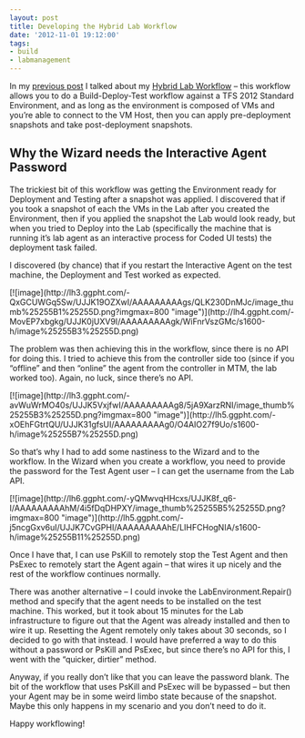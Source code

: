 ```yaml
---
layout: post
title: Developing the Hybrid Lab Workflow
date: '2012-11-01 19:12:00'
tags:
- build
- labmanagement
---
```


In my [previous post](http://colinsalmcorner.blogspot.com/2012/10/hybrid-lab-workflow-standard-lab.html) I talked about my [Hybrid Lab Workflow](http://hybridlabworkflow.codeplex.com/) – this workflow allows you to do a Build-Deploy-Test workflow against a TFS 2012 Standard Environment, and as long as the environment is composed of VMs and you’re able to connect to the VM Host, then you can apply pre-deployment snapshots and take post-deployment snapshots.

## Why the Wizard needs the Interactive Agent Password

The trickiest bit of this workflow was getting the Environment ready for Deployment and Testing after a snapshot was applied. I discovered that if you took a snapshot of each the VMs in the Lab after you created the Environment, then if you applied the snapshot the Lab would look ready, but when you tried to Deploy into the Lab (specifically the machine that is running it’s lab agent as an interactive process for Coded UI tests) the deployment task failed.

I discovered (by chance) that if you restart the Interactive Agent on the test machine, the Deployment and Test worked as expected.

<!--kg-card-begin: html-->[![image](http://lh3.ggpht.com/-QxGCUWGq5Sw/UJJK19OZXwI/AAAAAAAAAgs/QLK230DnMJc/image_thumb%25255B1%25255D.png?imgmax=800 "image")](http://lh4.ggpht.com/-MovEP7xbgkg/UJJK0jUXV9I/AAAAAAAAAgk/WiFnrVszGMc/s1600-h/image%25255B3%25255D.png)<!--kg-card-end: html-->

The problem was then achieving this in the workflow, since there is no API for doing this. I tried to achieve this from the controller side too (since if you “offline” and then “online” the agent from the controller in MTM, the lab worked too). Again, no luck, since there’s no API.

<!--kg-card-begin: html-->[![image](http://lh3.ggpht.com/-avWuWrMO40s/UJJK5VxjfwI/AAAAAAAAAg8/5jA9XarzRNI/image_thumb%25255B3%25255D.png?imgmax=800 "image")](http://lh5.ggpht.com/-xOEhFGtrtQU/UJJK31gfsUI/AAAAAAAAAg0/O4AIO27f9Uo/s1600-h/image%25255B7%25255D.png)<!--kg-card-end: html-->

So that’s why I had to add some nastiness to the Wizard and to the workflow. In the Wizard when you create a workflow, you need to provide the password for the Test Agent user – I can get the username from the Lab API.

<!--kg-card-begin: html-->[![image](http://lh6.ggpht.com/-yQMwvqHHcxs/UJJK8f_q6-I/AAAAAAAAAhM/4i5fDqDHPXY/image_thumb%25255B5%25255D.png?imgmax=800 "image")](http://lh5.ggpht.com/-j5ncgGxv6uI/UJJK7CvGPHI/AAAAAAAAAhE/LIHFCHogNIA/s1600-h/image%25255B11%25255D.png)<!--kg-card-end: html-->

Once I have that, I can use PsKill to remotely stop the Test Agent and then PsExec to remotely start the Agent again – that wires it up nicely and the rest of the workflow continues normally.

There was another alternative – I could invoke the LabEnvironment.Repair() method and specify that the agent needs to be installed on the test machine. This worked, but it took about 15 minutes for the Lab infrastructure to figure out that the Agent was already installed and then to wire it up. Resetting the Agent remotely only takes about 30 seconds, so I decided to go with that instead. I would have preferred a way to do this without a password or PsKill and PsExec, but since there’s no API for this, I went with the “quicker, dirtier” method.

Anyway, if you really don’t like that you can leave the password blank. The bit of the workflow that uses PsKill and PsExec will be bypassed – but then your Agent may be in some weird limbo state because of the snapshot. Maybe this only happens in my scenario and you don’t need to do it.

Happy workflowing!

